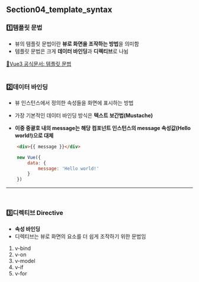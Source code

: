 ## Section04_template_syntax

### 1️⃣템플릿 문법
- 뷰의 템플릿 문법이란 **뷰로 화면을 조작하는 방법**을 의미함
- 템플릿 문법은 크게 **데이터 바인딩**과 **디렉티브**로 나뉨  

[🔗Vue3 공식문서: 템플릿 문법](https://ko.vuejs.org/guide/essentials/template-syntax)
<br><br>



### 2️⃣데이터 바인딩
- 뷰 인스턴스에서 정의한 속성들을 화면에 표시하는 방법
- 가장 기본적인 데이터 바인딩 방식은 **텍스트 보간법(Mustache)**  

- **이중 중괄호 내의 message는 해당 컴포넌트 인스턴스의 message 속성값(Hello world!)으로 대체**
```html
    <div>{{ message }}</div>
```

```javascript
    new Vue({
        data: {
            message: 'Hello world!'
        }
    })
```

---
<br>



### 3️⃣디렉티브 Directive
- **속성 바인딩**
- 디렉티브는 뷰로 화면의 요소를 더 쉽게 조작하기 위한 문법임

1. v-bind
2. v-on
3. v-model
4. v-if
5. v-for
